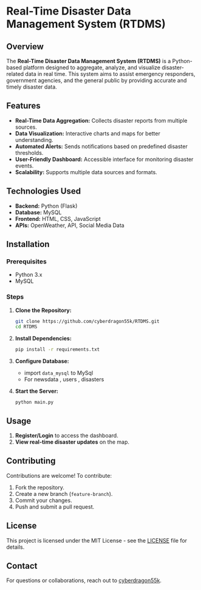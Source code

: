 # Real-Time Disaster Data Management System (RTDMS)

## Overview

The **Real-Time Disaster Data Management System (RTDMS)** is a Python-based platform designed to aggregate, analyze, and visualize disaster-related data in real time. This system aims to assist emergency responders, government agencies, and the general public by providing accurate and timely disaster data.

## Features

- **Real-Time Data Aggregation:** Collects disaster reports from multiple sources.
- **Data Visualization:** Interactive charts and maps for better understanding.
- **Automated Alerts:** Sends notifications based on predefined disaster thresholds.
- **User-Friendly Dashboard:** Accessible interface for monitoring disaster events.
- **Scalability:** Supports multiple data sources and formats.

## Technologies Used

- **Backend:** Python (Flask)
- **Database:** MySQL
- **Frontend:** HTML, CSS, JavaScript
- **APIs:** OpenWeather, API, Social Media Data

## Installation

### Prerequisites

- Python 3.x
- MySQL

### Steps

1. **Clone the Repository:**
   ```sh
   git clone https://github.com/cyberdragon55k/RTDMS.git
   cd RTDMS
   ```
2. **Install Dependencies:**
   ```sh
   pip install -r requirements.txt
   ```
3. **Configure Database:**
   - import `data_mysql` to MySql
   - For newsdata , users , disasters
   
4. **Start the Server:**
   ```
   python main.py
   ```


## Usage

1. **Register/Login** to access the dashboard.
2. **View real-time disaster updates** on the map.

## Contributing

Contributions are welcome! To contribute:

1. Fork the repository.
2. Create a new branch (`feature-branch`).
3. Commit your changes.
4. Push and submit a pull request.

## License

This project is licensed under the MIT License - see the [LICENSE](LICENSE) file for details.

## Contact

For questions or collaborations, reach out to [cyberdragon55k](https://github.com/cyberdragon55k).

